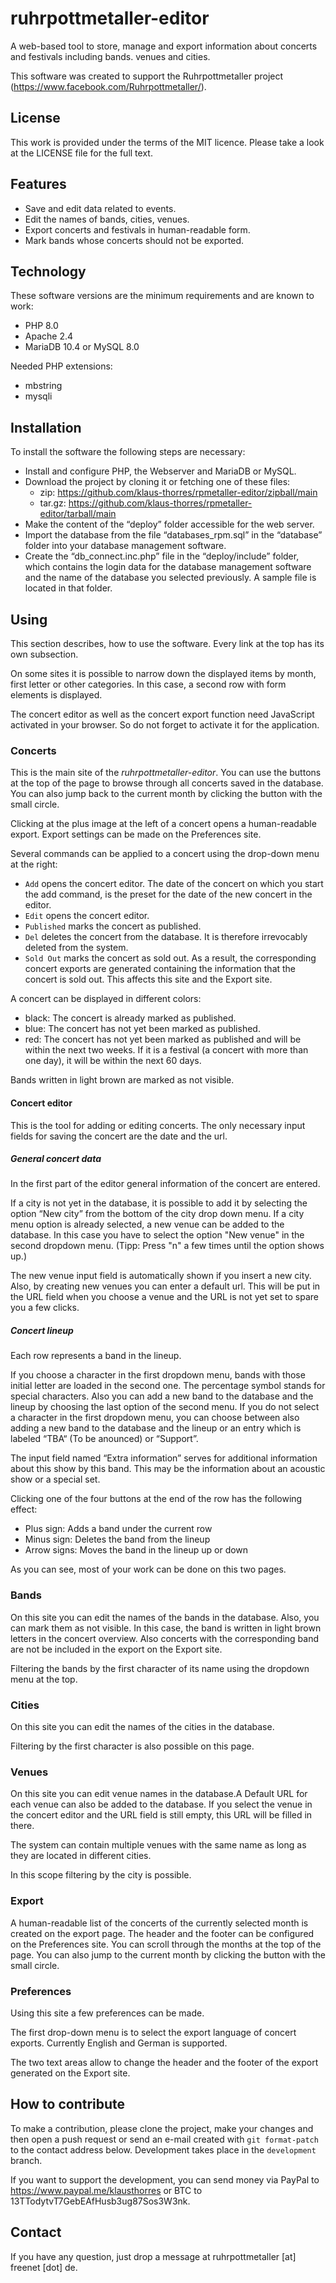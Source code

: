 # ruhrpottmetaller-editor
A web-based tool to store, manage and export information about concerts and festivals
including bands. venues and cities.

This software was created to support the Ruhrpottmetaller project
(https://www.facebook.com/Ruhrpottmetaller/).
## License
This work is provided under the terms of the MIT licence. Please take a look at the LICENSE file for the full text.
## Features
* Save and edit data related to events.
* Edit the names of bands, cities, venues.
* Export concerts and festivals in human-readable form.
* Mark bands whose concerts should not be exported.

## Technology
These software versions are the minimum requirements and are known to work:
* PHP 8.0
* Apache 2.4
* MariaDB 10.4 or MySQL 8.0

Needed PHP extensions:
* mbstring
* mysqli

## Installation
To install the software the following steps are necessary:
* Install and configure PHP, the Webserver and MariaDB or MySQL.
* Download the project by cloning it or fetching one of these files:
  * zip: https://github.com/klaus-thorres/rpmetaller-editor/zipball/main
  * tar.gz: https://github.com/klaus-thorres/rpmetaller-editor/tarball/main
* Make the content of the “deploy” folder accessible for the web server.
* Import the database from the file “databases_rpm.sql” in the “database” folder
  into your database management software.
* Create the “db_connect.inc.php” file in the “deploy/include” folder, which contains the
  login data for the database management software and the name of the database you
  selected previously. A sample file is located in that folder.

## Using
This section describes, how to use the software. Every link at the top has its own
subsection.

On some sites it is possible to narrow down the displayed items by month, first letter
or other categories. In this case, a second row with form elements is displayed.

The concert editor as well as the concert export function need JavaScript activated in
your browser. So do not forget to activate it for the application.
### Concerts
This is the main site of the *ruhrpottmetaller-editor*.
You can use the buttons at the top of the page to browse through all concerts saved in
the database. You can also jump back to the current month by clicking the button with
the small circle.

Clicking at the plus image at the left of a concert opens a human-readable export.
Export settings can be made on the Preferences site.

Several commands can be applied to a concert using the drop-down menu at the right:
* `Add` opens the concert editor. The date of the concert on which you start the add
  command, is the preset for the date of the new concert in the editor.
* `Edit` opens the concert editor.
* `Published` marks the concert as published.
* `Del` deletes the concert from the database. It is therefore irrevocably deleted from
  the system.
* `Sold Out` marks the concert as sold out. As a result, the corresponding concert exports
  are generated containing the information that the concert is sold out. This affects this
  site and the Export site.

A concert can be displayed in different colors:
* black: The concert is already marked as published.
* blue: The concert has not yet been marked as published. 
* red: The concert has not yet been marked as published and will be within the next two
  weeks. If it is a festival (a concert with more than one day), it will be within the
  next 60 days.

Bands written in light brown are marked as not visible.
#### Concert editor
This is the tool for adding or editing concerts. The only necessary input fields for saving the concert are the date and the url.
##### General concert data
In the first part of the editor general information of the concert are entered.

If a city is not yet in the database, it is possible to add it by selecting the option “New city” from the bottom of the city drop down menu.  If a city menu option is already selected, a new venue can be added to the database. In this case you have to select the option "New venue" in the second dropdown menu. (Tipp: Press "n" a few times until the option shows up.)

The new venue input field is automatically shown if you insert a new city.
Also, by creating new venues you can enter a default url. This will be put in the URL
field when you choose a venue and the URL is not yet set to spare you a few clicks.
##### Concert lineup
Each row represents a band in the lineup.

If you choose a character in the first dropdown menu, bands with those initial letter are loaded in the second one. The percentage symbol stands for special characters. Also you can add a new band to the database and the lineup by choosing the last option of the second menu. If you do not select a character in the first dropdown menu, you can choose between also adding a new band to the database and the lineup or an entry which is labeled “TBA“ (To be anounced) or “Support”.

The input field named “Extra information” serves for additional information about this show by this band. This may be the information about an acoustic show or a special set.

Clicking one of the four buttons at the end of the row has the following effect:
* Plus sign: Adds a band under the current row
* Minus sign: Deletes the band from the lineup
* Arrow signs: Moves the band in the lineup up or down

As you can see, most of your work can be done on this two pages. 
### Bands
On this site you can edit the names of the bands in the database.
Also, you can mark them as not visible. In this case, the band is written in light brown letters in the concert overview. Also concerts with the corresponding band are not be included in the export on the Export site.

Filtering the bands by the first character of its name using the dropdown menu at the top.
### Cities
On this site you can edit the names of the cities in the database. 

Filtering by the first character is also possible on this page.
### Venues
On this site you can edit venue names in the database.A Default URL for each venue can also be added to the database. If you select the venue in the concert editor and the URL field is still empty, this URL will be filled in there.

The system can contain multiple venues with the same name as long as they are located in different cities. 

In this scope filtering by the city is possible.
### Export
A human-readable list of the concerts of the currently selected month is created on the export page.
The header and the footer can be configured on the Preferences site.
You can scroll through the months at the top of the page. You can also jump to the current month by clicking the button with the small circle.
### Preferences
Using this site a few preferences can be made.

The first drop-down menu is to select the export language of concert exports. Currently English and German is supported.

The two text areas allow to change the header and the footer of the export generated on the Export site.
## How to contribute
To make a contribution, please clone the project, make your changes and then open a push request or send an e-mail created with `git format-patch` to the contact address below. Development takes place in the `development` branch. 

If you want to support the development, you can send money via PayPal to https://www.paypal.me/klausthorres or BTC to 13TTodytvT7GebEAfHusb3ug87Sos3W3nk.
## Contact
If you have any question, just drop a message at ruhrpottmetaller [at] freenet [dot] de.

